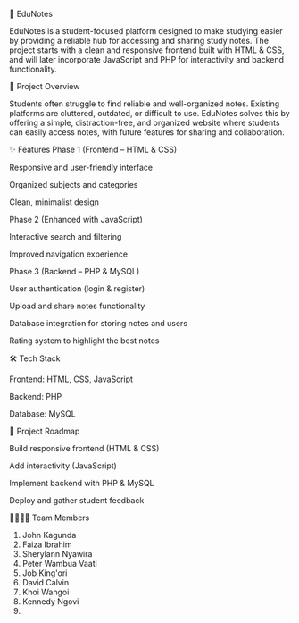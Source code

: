 📘 EduNotes

EduNotes is a student-focused platform designed to make studying easier by providing a reliable hub for accessing and sharing study notes. The project starts with a clean and responsive frontend built with HTML & CSS, and will later incorporate JavaScript and PHP for interactivity and backend functionality.

🚀 Project Overview

Students often struggle to find reliable and well-organized notes. Existing platforms are cluttered, outdated, or difficult to use. EduNotes solves this by offering a simple, distraction-free, and organized website where students can easily access notes, with future features for sharing and collaboration.

✨ Features
Phase 1 (Frontend – HTML & CSS)

Responsive and user-friendly interface

Organized subjects and categories

Clean, minimalist design

Phase 2 (Enhanced with JavaScript)

Interactive search and filtering

Improved navigation experience

Phase 3 (Backend – PHP & MySQL)

User authentication (login & register)

Upload and share notes functionality

Database integration for storing notes and users

Rating system to highlight the best notes

🛠️ Tech Stack

Frontend: HTML, CSS, JavaScript

Backend: PHP

Database: MySQL

📅 Project Roadmap

Build responsive frontend (HTML & CSS)

Add interactivity (JavaScript)

Implement backend with PHP & MySQL

Deploy and gather student feedback

👨‍👩‍👧‍👦 Team Members
1. John Kagunda
2. Faiza Ibrahim
3. Sherylann Nyawira
4. Peter Wambua Vaati
5. Job King'ori
6. David Calvin
7. Khoi Wangoi
8. Kennedy Ngovi
9. 
